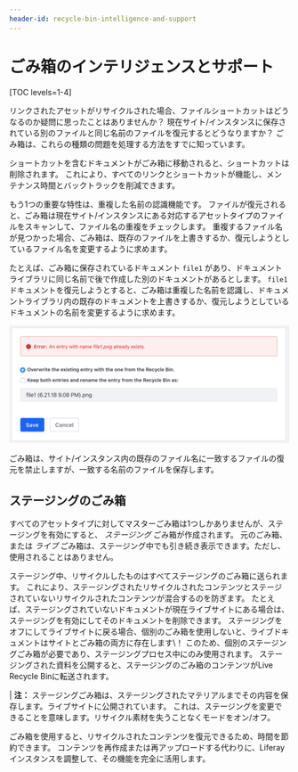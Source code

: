 ```yaml
---
header-id: recycle-bin-intelligence-and-support
---
```


# ごみ箱のインテリジェンスとサポート

[TOC levels=1-4]

リンクされたアセットがリサイクルされた場合、ファイルショートカットはどうなるのか疑問に思ったことはありませんか？ 現在サイト/インスタンスに保存されている別のファイルと同じ名前のファイルを復元するとどうなりますか？ ごみ箱は、これらの種類の問題を処理する方法をすでに知っています。

ショートカットを含むドキュメントがごみ箱に移動されると、ショートカットは削除されます。 これにより、すべてのリンクとショートカットが機能し、メンテナンス時間とバックトラックを削減できます。

もう1つの重要な特性は、重複した名前の認識機能です。 ファイルが復元されると、ごみ箱は現在サイト/インスタンスにある対応するアセットタイプのファイルをスキャンして、ファイル名の重複をチェックします。 重複するファイル名が見つかった場合、ごみ箱は、既存のファイルを上書きするか、復元しようとしているファイル名を変更するように求めます。

たとえば、ごみ箱に保存されているドキュメント `file1` があり、ドキュメントライブラリに同じ名前で後で作成した別のドキュメントがあるとします。 `file1` ドキュメントを復元しようとすると、ごみ箱は重複した名前を認識し、ドキュメントライブラリ内の既存のドキュメントを上書きするか、復元しようとしているドキュメントの名前を変更するように求めます。

![図1：ごみ箱は、復元プロセス中に常にサイト/インスタンスをスキャンして、重複するファイル名を探します。](../../../images/recycle-bin-duplicate-name.png)

ごみ箱は、サイト/インスタンス内の既存のファイル名に一致するファイルの復元を禁止しますが、一致する名前のファイルを保存します。

## ステージングのごみ箱

すべてのアセットタイプに対してマスターごみ箱は1つしかありませんが、ステージングを有効にすると、 *ステージング* ごみ箱が作成されます。 元のごみ箱、または *ライブ* ごみ箱は、ステージング中でも引き続き表示できます。ただし、使用されることはありません。

ステージング中、リサイクルしたものはすべてステージングのごみ箱に送られます。 これにより、ステージングされたリサイクルされたコンテンツとステージされていないリサイクルされたコンテンツが混合するのを防ぎます。 たとえば、ステージングされていないドキュメントが現在ライブサイトにある場合は、ステージングを有効にしてそのドキュメントを削除できます。 ステージングをオフにしてライブサイトに戻る場合、個別のごみ箱を使用しないと、ライブドキュメントはサイトとごみ箱の両方に存在します\！ このため、個別のステージングごみ箱が必要であり、ステージングプロセス中にのみ使用されます。 ステージングされた資料を公開すると、ステージングのごみ箱のコンテンツがLive Recycle Binに転送されます。

| **注：** ステージングごみ箱は、ステージングされたマテリアルまでその内容を保存します。ライブサイトに公開されています。 これは、ステージングを変更できることを意味します。リサイクル素材を失うことなくモードをオン/オフ。

ごみ箱を使用すると、リサイクルされたコンテンツを復元できるため、時間を節約できます。 コンテンツを再作成または再アップロードする代わりに、Liferayインスタンスを調整して、その機能を完全に活用します。
